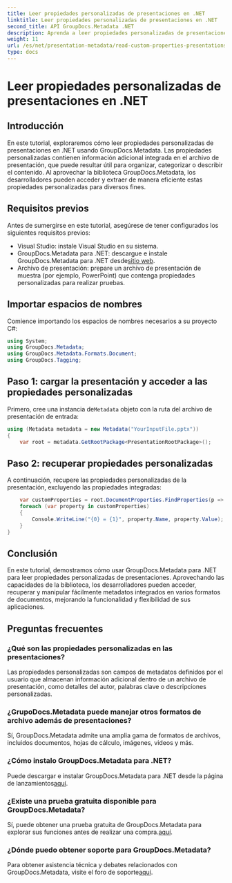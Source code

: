 ```yaml
---
title: Leer propiedades personalizadas de presentaciones en .NET
linktitle: Leer propiedades personalizadas de presentaciones en .NET
second_title: API GroupDocs.Metadata .NET
description: Aprenda a leer propiedades personalizadas de presentaciones en .NET usando GroupDocs.Metadata. Acceda y recupere metadatos de manera eficiente.
weight: 11
url: /es/net/presentation-metadata/read-custom-properties-presentations/
type: docs
---
```

# Leer propiedades personalizadas de presentaciones en .NET

## Introducción
En este tutorial, exploraremos cómo leer propiedades personalizadas de presentaciones en .NET usando GroupDocs.Metadata. Las propiedades personalizadas contienen información adicional integrada en el archivo de presentación, que puede resultar útil para organizar, categorizar o describir el contenido. Al aprovechar la biblioteca GroupDocs.Metadata, los desarrolladores pueden acceder y extraer de manera eficiente estas propiedades personalizadas para diversos fines.
## Requisitos previos
Antes de sumergirse en este tutorial, asegúrese de tener configurados los siguientes requisitos previos:
- Visual Studio: instale Visual Studio en su sistema.
-  GroupDocs.Metadata para .NET: descargue e instale GroupDocs.Metadata para .NET desde[sitio web](https://releases.groupdocs.com/metadata/net/).
- Archivo de presentación: prepare un archivo de presentación de muestra (por ejemplo, PowerPoint) que contenga propiedades personalizadas para realizar pruebas.

## Importar espacios de nombres
Comience importando los espacios de nombres necesarios a su proyecto C#:
```csharp
using System;
using GroupDocs.Metadata;
using GroupDocs.Metadata.Formats.Document;
using GroupDocs.Tagging;
```
## Paso 1: cargar la presentación y acceder a las propiedades personalizadas
 Primero, cree una instancia de`Metadata` objeto con la ruta del archivo de presentación de entrada:
```csharp
using (Metadata metadata = new Metadata("YourInputFile.pptx"))
{
    var root = metadata.GetRootPackage<PresentationRootPackage>();
```
## Paso 2: recuperar propiedades personalizadas
A continuación, recupere las propiedades personalizadas de la presentación, excluyendo las propiedades integradas:
```csharp
    var customProperties = root.DocumentProperties.FindProperties(p => !p.Tags.Contains(Tags.Document.BuiltIn));
    foreach (var property in customProperties)
    {
        Console.WriteLine("{0} = {1}", property.Name, property.Value);
    }
}
```

## Conclusión
En este tutorial, demostramos cómo usar GroupDocs.Metadata para .NET para leer propiedades personalizadas de presentaciones. Aprovechando las capacidades de la biblioteca, los desarrolladores pueden acceder, recuperar y manipular fácilmente metadatos integrados en varios formatos de documentos, mejorando la funcionalidad y flexibilidad de sus aplicaciones.

## Preguntas frecuentes
### ¿Qué son las propiedades personalizadas en las presentaciones?
Las propiedades personalizadas son campos de metadatos definidos por el usuario que almacenan información adicional dentro de un archivo de presentación, como detalles del autor, palabras clave o descripciones personalizadas.
### ¿GrupoDocs.Metadata puede manejar otros formatos de archivo además de presentaciones?
Sí, GroupDocs.Metadata admite una amplia gama de formatos de archivos, incluidos documentos, hojas de cálculo, imágenes, videos y más.
### ¿Cómo instalo GroupDocs.Metadata para .NET?
 Puede descargar e instalar GroupDocs.Metadata para .NET desde la página de lanzamientos[aquí](https://releases.groupdocs.com/metadata/net/).
### ¿Existe una prueba gratuita disponible para GroupDocs.Metadata?
 Sí, puede obtener una prueba gratuita de GroupDocs.Metadata para explorar sus funciones antes de realizar una compra.[aquí](https://releases.groupdocs.com/).
### ¿Dónde puedo obtener soporte para GroupDocs.Metadata?
 Para obtener asistencia técnica y debates relacionados con GroupDocs.Metadata, visite el foro de soporte[aquí](https://forum.groupdocs.com/c/metadata/14).